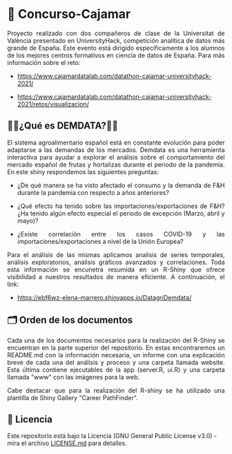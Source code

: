 # 🏅 Concurso-Cajamar

<p align="justify">Proyecto realizado con dos compañeros de clase de la Universitat de València presentado en UniversityHack, competición analítica de datos más grande de España. Este evento está dirigido específicamente a los alumnos de los mejores centros formativos en ciencia de datos de España. Para más información sobre el reto:</p>

- https://www.cajamardatalab.com/datathon-cajamar-universityhack-2021/

- https://www.cajamardatalab.com/datathon-cajamar-universityhack-2021/retos/visualizacion/

## 🍇🥭¿Qué es DEMDATA?🥕🍅

<p align="justify">El sistema agroalimentario español está en constante evolución para poder adaptarse a las demandas de los mercados. Demdata es una herramienta interactiva para ayudar a explorar el análisis sobre el comportamiento del mercado español de frutas y hortalizas durante el periodo de la pandemia. En este shiny respondemos las siguientes preguntas:</p>

- <p align="justify">¿De qué manera se ha visto afectado el consumo y la demanda de F&H durante la pandemia con respecto a años anteriores?</p>
- <p align="justify">¿Qué efecto ha tenido sobre las importaciones/exportaciones de F&H? ¿Ha tenido algún efecto especial el periodo de excepción (Marzo, abril y mayo)?</p>
- <p align="justify">¿Existe correlación entre los casos COVID-19 y las importaciones/exportaciones a nivel de la Unión Europea?</p>

<p align="justify">Para el análisis de las mismas aplicamos analisis de series temporales, análisis exploratorios, análisis gráficos avanzados y correlaciones. Toda esta información se encunetra resumida en un R-Shiny que ofrece visibilidad a nuestros resultados de manera eficiente. A continuación, el link:</p>

- https://ebf6wz-elena-marrero.shinyapps.io/DatagriDemdata/

## 🗂 Orden de los documentos

<p align="justify">Cada una de los documentos necesarios para la realización del R-Shiny se encuentran en la parte superior del repositorio. En estas encontraremos un README.md con la información necesaria, un informe con una explicación breve de cada una del análisis y proceso y una carpeta llamada website. Esta última contiene ejecutables de la app (server.R, ui.R) y una carpeta llamada "www" con las imágenes para la web.</p>
	
<p align="justify">Cabe destacar que para la realización del R-shiny se ha utilizado una plantilla de Shiny Gallery "Career PathFinder".</p>

## 📄 Licencia 

Este repositorio está bajo la Licencia (GNU General Public License v3.0) - mira el archivo [LICENSE.md](LICENSE.md) para detalles.
